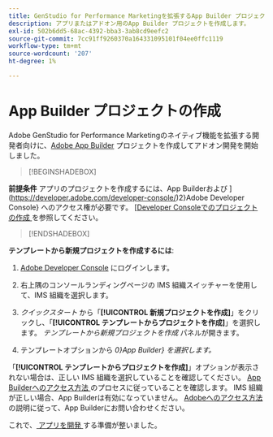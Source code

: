 ```yaml
---
title: GenStudio for Performance Marketingを拡張するApp Builder プロジェクトの作成
description: アプリまたはアドオン用のApp Builder プロジェクトを作成します。
exl-id: 502b6dd5-68ac-4392-bba3-3ab8cd9eefc2
source-git-commit: 7cc91ff9260370a164331095101f04ee0ffc1119
workflow-type: tm+mt
source-wordcount: '207'
ht-degree: 1%

---
```


# App Builder プロジェクトの作成

Adobe GenStudio for Performance Marketingのネイティブ機能を拡張する開発者向けに、[Adobe App Builder](https://developer.adobe.com/app-builder/) プロジェクトを作成してアドオン開発を開始しました。

>[!BEGINSHADEBOX]

**前提条件**
アプリのプロジェクトを作成するには、App Builderおよび ](https://developer.adobe.com/developer-console/)2}Adobe Developer Console} へのアクセス権が必要です。 [[Developer Consoleでのプロジェクトの作成 ](https://developer.adobe.com/app-builder/docs/getting_started/first_app#2-create-a-new-project-on-developer-console) を参照してください。

>[!ENDSHADEBOX]

**テンプレートから新規プロジェクトを作成するには**:

1. [Adobe Developer Console](https://developer.adobe.com/developer-console/) にログインします。

1. 右上隅のコンソールランディングページの IMS 組織スイッチャーを使用して、IMS 組織を選択します。

1. _クイックスタート_ から「**[!UICONTROL 新規プロジェクトを作成]**」をクリックし、「**[!UICONTROL テンプレートからプロジェクトを作成]**」を選択します。 _テンプレートから新規プロジェクトを作成_ パネルが開きます。

1. テンプレートオプションから _0}App Builder} を選択します。_

「**[!UICONTROL テンプレートからプロジェクトを作成]**」オプションが表示されない場合は、正しい IMS 組織を選択していることを確認してください。 [App Builderへのアクセス方法 ](https://developer.adobe.com/app-builder/docs/overview/getting_access/) のプロセスに従っていることを確認します。 IMS 組織が正しい場合、App Builderは有効になっていません。 [Adobeへのアクセス方法 ](https://developer.adobe.com/app-builder/docs/overview/getting_access/) の説明に従って、App Builderにお問い合わせください。

これで、[ アプリを開発 ](create-app.md) する準備が整いました。
